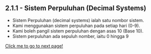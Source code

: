 ## 2.1.1 - Sistem Perpuluhan (Decimal Systems)
- Sistem Perpuluhan (decimal systems) ialah satu nombor sistem.
- Kami menggunakan sistem perpuluhan pada setiap hari (0-9). 
- Kami boleh pangil sistem perpuluhan dengan asas 10 (Base 10). 
- Sistem perpuluhan ada sepuluh nomber, iaitu 0 hingga 9  

[Click me to go to next page!](/Malay/2.1.2.md "target=_self")